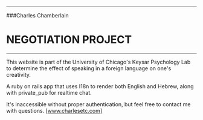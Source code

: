 
--------------
	
###Charles Chamberlain
	
#		NEGOTIATION PROJECT
	
--------------


This website is part of the University of Chicago's Keysar Psychology Lab to determine the effect of speaking in a foreign language on one's creativity. 

A ruby on rails app that uses I18n to render both English and Hebrew, along with private_pub for realtime chat. 

It's inaccessible without proper authentication, but feel free to contact me with questions. [www.charlesetc.com]